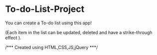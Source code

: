 # To-do-List-Project
You can create a To-do list using this app!

(Each item in the list can be updated, deleted and have a strike-through effect ).

/*** Created using HTML,CSS,JS,jQuery ***/
